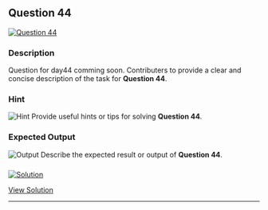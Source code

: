 


## Question 44
<a href="https://github.com/alishgosai/Javascript-Exercise-and-Solutions/blob/master/questions/Question44.md" target="_blank">
  <img src="https://img.shields.io/badge/Question-44-purple?style=for-the-badge&logoSize=60" alt="Question 44">
</a>

### **Description**
Question for day44 comming soon.
Contributers to provide a clear and concise description of the task for **Question 44**.

### **Hint**
![Hint](https://img.shields.io/badge/Hint:-blue)
Provide useful hints or tips for solving **Question 44**.

### **Expected Output**
![Output](https://img.shields.io/badge/Output:-blue)
Describe the expected result or output of **Question 44**.

### <a href="https://github.com/alishgosai/Javascript-Exercise-and-Solutions/blob/master/solutions/Solution44.js" target="_blank">
  <img src="https://img.shields.io/badge/Solution-1f8e00?style=for-the-badge&logo=solution&logoColor=white" alt="Solution">
</a>

<a href="https://github.com/alishgosai/Javascript-Exercise-and-Solutions/blob/master/solutions/Solution44.js" target="_blank">View Solution</a>

---


